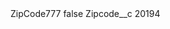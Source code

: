 <?xml version="1.0" encoding="UTF-8"?>
<CustomMetadata xmlns="http://soap.sforce.com/2006/04/metadata" xmlns:xsi="http://www.w3.org/2001/XMLSchema-instance" xmlns:xsd="http://www.w3.org/2001/XMLSchema">
    <label>ZipCode777</label>
    <protected>false</protected>
    <values>
        <field>Zipcode__c</field>
        <value xsi:type="xsd:string">20194</value>
    </values>
</CustomMetadata>
